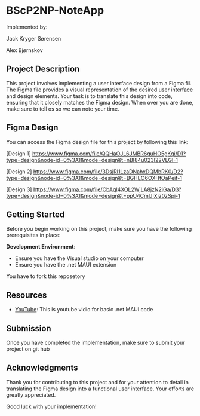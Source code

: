 # BScP2NP-NoteApp

Implemented by:

Jack Kryger Sørensen

Alex Bjørnskov

## Project Description

This project involves implementing a user interface design from a Figma fil. The Figma file provides a visual representation of the desired user interface and design elements. Your task is to translate this design into code, ensuring that it closely matches the Figma design. When over you are done, make sure to tell os so we can note your time.

## Figma Design

You can access the Figma design file for this project by following this link: 

[Design 1] https://www.figma.com/file/QQHaOJL6JMBR6guHO5gKgi/D1?type=design&node-id=0%3A1&mode=design&t=nBI84u023I22VLGI-1

[Design 2] https://www.figma.com/file/3DsjRI1LzaDNahxDQMbRK0/D2?type=design&node-id=0%3A1&mode=design&t=BGHEO6OXHtOaPeif-1

[Design 3] https://www.figma.com/file/CbAql4XOL2WjLA8jzN2iGa/D3?type=design&node-id=0%3A1&mode=design&t=ppU4CmUIXiz0zSpi-1

## Getting Started

Before you begin working on this project, make sure you have the following prerequisites in place:

**Development Environment**:
- Ensure you have the Visual studio on your computer
- Ensure you have the .net MAUI extension

You have to fork this reposetory


## Resources

- [YouTube]([https://www.figma.com/](https://youtu.be/VhXpmSNctHs)): This is youtube vidio for basic .net MAUI code

## Submission

Once you have completed the implementation, make sure to submit your project on git hub

## Acknowledgments

Thank you for contributing to this project and for your attention to detail in translating the Figma design into a functional user interface. Your efforts are greatly appreciated.

Good luck with your implementation!
